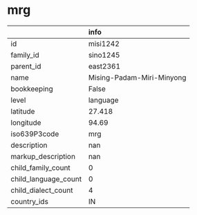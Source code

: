 # mrg
|                      | info                      |
|:---------------------|:--------------------------|
| id                   | misi1242                  |
| family_id            | sino1245                  |
| parent_id            | east2361                  |
| name                 | Mising-Padam-Miri-Minyong |
| bookkeeping          | False                     |
| level                | language                  |
| latitude             | 27.418                    |
| longitude            | 94.69                     |
| iso639P3code         | mrg                       |
| description          | nan                       |
| markup_description   | nan                       |
| child_family_count   | 0                         |
| child_language_count | 0                         |
| child_dialect_count  | 4                         |
| country_ids          | IN                        |